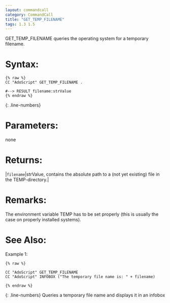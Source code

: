```yaml
---
layout: commandcall
category: CommandCall
title: "GET_TEMP_FILENAME"
tags: 1.3 1.5
---
```


GET_TEMP_FILENAME queries the operating system for a temporary filename.

# Syntax:  

```adoscript
{% raw %}
CC "AdoScript" GET_TEMP_FILENAME .

#--> RESULT filename:strValue
{% endraw %}
```
{: .line-numbers}

# Parameters:  

none

# Returns:  

|`filename`|strValue, contains the absolute path to a (not yet existing) file in the TEMP-directory.|

# Remarks:

The environment variable TEMP has to be set properly (this is usually the case on properly installed systems).

# See Also:  



Example 1:

```adoscript
{% raw %}

CC "AdoScript" GET_TEMP_FILENAME
CC "AdoScript" INFOBOX ("The temporary file name is: " + filename)

{% endraw %}
```
{: .line-numbers}
Queries a temporary file name and displays it in an infobox  
